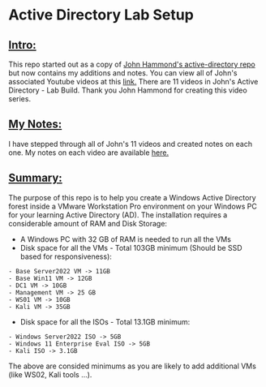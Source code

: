 # Active Directory Lab Setup
## <u>Intro:</u>
This repo started out as a copy of [John Hammond's active-directory repo](https://github.com/johnHammond/active_directory/) but now contains my additions and notes.
You can view all of John's associated Youtube videos at this [link.](https://www.youtube.com/playlist?list=PL1H1sBF1VAKVoU6Q2u7BBGPsnkn-rajlp)
There are 11 videos in John's Active Directory - Lab Build. 
Thank you John Hammond for creating this video series.

## <u>My Notes:</u>
I have stepped through all of John's 11 videos and created notes on each one.
My notes on each video are available [here.](/video_notes/README.md)

## <u>Summary:</u>
The purpose of this repo is to help you create a Windows Active Directory forest inside a VMware Workstation Pro environment on your Windows PC for your learning Active Directory (AD). The installation requires a considerable amount of RAM and Disk Storage:
- A Windows PC with 32 GB of RAM is needed to run all the VMs
- Disk space for all the VMs - Total 103GB minimum (Should be SSD based for responsiveness):
```
- Base Server2022 VM -> 11GB
- Base Win11 VM -> 12GB
- DC1 VM -> 10GB
- Management VM -> 25 GB
- WS01 VM -> 10GB
- Kali VM -> 35GB
```
- Disk space for all the ISOs - Total 13.1GB minimum:
```
- Windows Server2022 ISO -> 5GB
- Windows 11 Enterprise Eval ISO -> 5GB
- Kali ISO -> 3.1GB
```
The above are consided minimums as you are likely to add additional VMs (like WS02, Kali tools ...).
